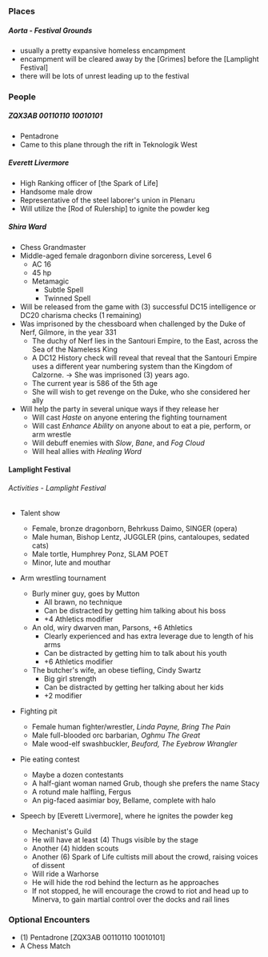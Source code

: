 ### Places

##### Aorta - Festival Grounds
* usually a pretty expansive homeless encampment
* encampment will be cleared away by the [Grimes] before the [Lamplight Festival]
* there will be lots of unrest leading up to the festival

### People

##### ZQX3AB 00110110 10010101
* Pentadrone
* Came to this plane through the rift in Teknologik West

##### Everett Livermore
* High Ranking officer of [the Spark of Life]
* Handsome male drow
* Representative of the steel laborer's union in Plenaru
* Will utilize the [Rod of Rulership] to ignite the powder keg 

##### Shira Ward
* Chess Grandmaster
* Middle-aged female dragonborn divine sorceress, Level 6
    * AC 16
    * 45 hp
    * Metamagic
        * Subtle Spell
        * Twinned Spell
* Will be released from the game with (3) successful DC15 intelligence or DC20 charisma checks (1 remaining)
* Was imprisoned by the chessboard when challenged by the Duke of Nerf, Gilmore, in the year 331
    * The duchy of Nerf lies in the Santouri Empire, to the East, across the Sea of the Nameless King
    * A DC12 History check will reveal that reveal that the Santouri Empire uses a different year numbering system than the Kingdom of Calzorne. -> She was imprisoned (3) years ago.
    * The current year is 586 of the 5th age
    * She will wish to get revenge on the Duke, who she considered her ally
* Will help the party in several unique ways if they release her
    * Will cast _Haste_ on anyone entering the fighting tournament
    * Will cast _Enhance Ability_ on anyone about to eat a pie, perform, or arm wrestle
    * Will debuff enemies with _Slow_, _Bane_, and _Fog Cloud_
    * Will heal allies with _Healing Word_

#### Lamplight Festival

###### Activities - Lamplight Festival
* Talent show
    * Female, bronze dragonborn, Behrkuss Daimo, SINGER (opera)
    * Male human, Bishop Lentz, JUGGLER (pins, cantaloupes, sedated cats)
    * Male tortle, Humphrey Ponz, SLAM POET
    * Minor, lute and mouthar

* Arm wrestling tournament
    * Burly miner guy, goes by Mutton
        * All brawn, no technique
        * Can be distracted by getting him talking about his boss
        * +4 Athletics modifier
    * An old, wiry dwarven man, Parsons, +6 Athletics
        * Clearly experienced and has extra leverage due to length of his arms
        * Can be distracted by getting him to talk about his youth
        * +6 Athletics modifier 
    * The butcher's wife, an obese tiefling, Cindy Swartz
        * Big girl strength
        * Can be distracted by getting her talking about her kids
        * +2 modifier
        
* Fighting pit
    * Female human fighter/wrestler, _Linda Payne, Bring The Pain_
    * Male full-blooded orc barbarian, _Oghmu The Great_
    * Male wood-elf swashbuckler, _Beuford, The Eyebrow Wrangler_

* Pie eating contest
    * Maybe a dozen contestants
    * A half-giant woman named Grub, though she prefers the name Stacy
    * A rotund male halfling, Fergus
    * An pig-faced aasimiar boy, Bellame, complete with halo
    
* Speech by [Everett Livermore], where he ignites the powder keg
    * Mechanist's Guild
    * He will have at least (4) Thugs visible by the stage
    * Another (4) hidden scouts
    * Another (6) Spark of Life cultists mill about the crowd, raising voices of dissent
    * Will ride a Warhorse
    * He will hide the rod behind the lecturn as he approaches
    * If not stopped, he will encourage the crowd to riot and head up to Minerva, to gain martial control over the docks and rail lines

### Optional Encounters
* (1) Pentadrone [ZQX3AB 00110110 10010101]
* A Chess Match